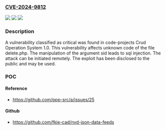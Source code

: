 ### [CVE-2024-9812](https://cve.mitre.org/cgi-bin/cvename.cgi?name=CVE-2024-9812)
![](https://img.shields.io/static/v1?label=Product&message=Crud%20Operation%20System&color=blue)
![](https://img.shields.io/static/v1?label=Version&message=%3D%201.0%20&color=brighgreen)
![](https://img.shields.io/static/v1?label=Vulnerability&message=SQL%20Injection&color=brighgreen)

### Description

A vulnerability classified as critical was found in code-projects Crud Operation System 1.0. This vulnerability affects unknown code of the file delete.php. The manipulation of the argument sid leads to sql injection. The attack can be initiated remotely. The exploit has been disclosed to the public and may be used.

### POC

#### Reference
- https://github.com/ppp-src/a/issues/25

#### Github
- https://github.com/fkie-cad/nvd-json-data-feeds

